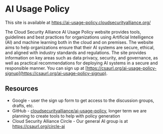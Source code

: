 # AI Usage Policy

This site is available at https://ai-usage-policy.cloudsecurityalliance.org/

The Cloud Security Alliance AI Usage Policy website provides tools, guidelines and best practices for 
organizations using Artificial Intelligence (AI) and machine learning both in the cloud and on premises. 
The website aims to help organizations ensure that their AI systems are secure, ethical, and aligned with 
industry standards and regulations. The site provides information on key areas such as data privacy, 
security, and governance, as well as practical recommendations for deploying AI systems in a secure and 
responsible manner. You can sign up at [https://csaurl.org/ai-usage-policy-signup](https://csaurl.org/ai-usage-policy-signup). 

## Resources

* Google - user the sign up form to get access to the discussion groups, drafts, etc.
* GitHub - [cloudsecurityalliance/ai-usage-policy](https://github.com/cloudsecurityalliance/ai-usage-policy), longer term we are planning to create tools to help with policy generation
* Cloud Security Alliance Circle - Our general AI group is at https://csaurl.org/circle-ai

